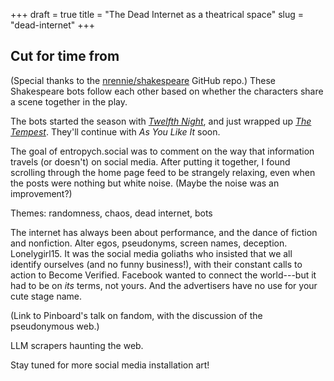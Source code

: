 +++
draft = true
title = "The Dead Internet as a theatrical space"
slug = "dead-internet"
+++

## Cut for time from

(Special thanks to the [nrennie/shakespeare](https://github.com/nrennie/shakespeare)
GitHub repo.) These Shakespeare bots follow each other based on whether the characters
share a scene together in the play.

The bots started the season with [_Twelfth
Night_](https://entropych.maxhully.net/p/17/), and just wrapped up [_The
Tempest_](https://entropych.maxhully.net/p/1247/). They'll continue with _As You Like
It_ soon.

The goal of entropych.social was to comment on the way that information travels (or
doesn't) on social media. After putting it together, I found scrolling through the home
page feed to be strangely relaxing, even when the posts were nothing but white noise.
(Maybe the noise was an improvement?)

Themes: randomness, chaos, dead internet, bots

The internet has always been about performance, and the dance of fiction and nonfiction.
Alter egos, pseudonyms, screen names, deception. Lonelygirl15. It was the social media
goliaths who insisted that we all identify ourselves (and no funny business!), with
their constant calls to action to Become Verified. Facebook wanted to connect the
world---but it had to be on _its_ terms, not yours. And the advertisers have no use for
your cute stage name.

(Link to Pinboard's talk on fandom, with the discussion of the pseudonymous web.)

LLM scrapers haunting the web.

Stay tuned for more social media installation art!
